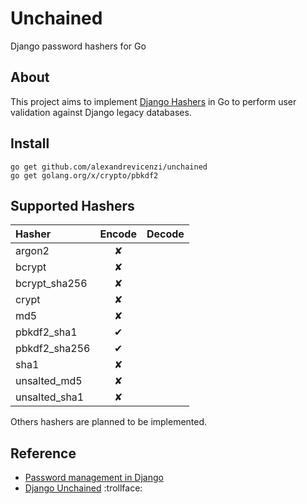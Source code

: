 # Unchained

Django password hashers for Go

## About

This project aims to implement [Django Hashers](https://github.com/django/django/blob/master/django/contrib/auth/hashers.py) in Go to perform user validation against Django legacy databases.

## Install

```
go get github.com/alexandrevicenzi/unchained
go get golang.org/x/crypto/pbkdf2
```

## Supported Hashers

| Hasher | Encode | Decode |
|:-------|:------:|:------:|
| argon2        | ✘ || ✘ |
| bcrypt        | ✘ || ✘ |
| bcrypt_sha256 | ✘ || ✘ |
| crypt         | ✘ || ✘ |
| md5           | ✘ || ✘ |
| pbkdf2_sha1   | ✔ || ✔ |
| pbkdf2_sha256 | ✔ || ✔ |
| sha1          | ✘ || ✘ |
| unsalted_md5  | ✘ || ✘ |
| unsalted_sha1 | ✘ || ✘ |

Others hashers are planned to be implemented.

## Reference

- [Password management in Django](https://docs.djangoproject.com/en/1.9/topics/auth/passwords/)
- [Django Unchained](http://www.imdb.com/title/tt1853728/) :trollface: